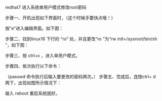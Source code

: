 redhat7 进入系统单用户模式修改root密码

步骤一、开机出现如下界面时，（这个时候手要快点哦！） 
 
按“e”进入编辑界面。如下图： 

步骤二、找到linux16 下行的 “ro” 处，并且更改“ro ”为“rw init=/sysroot/bin/sh ”，如下图： 

步骤三、按 ctrl+x ，进入单用户模式。 

步骤四、依次执行以下命令： 

（passwd 命令执行后输入要更改的密码两次。） 
步骤五、完成后，连按ctrl+ d 两下，出现如图所示情况下： 

输入 reboot 重启系统就好。 